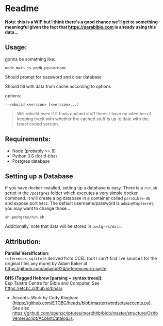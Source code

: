 # Readme

**Note: this is a WIP but I think there's a good chance we'll get to something meaningful given the fact that <https://parabible.com> is already using this data...**

## Usage:

gonna be something like:

```
node main.js pgdb pgusername
```

Should prompt for password and clear database

Should fill with data from cache according to options

options:

`--rebuild <version> [<version>...]`

> Will rebuild <version> even if it finds cached stuff there. I have no intention of keeping track with whether the cached stuff is up to date with the latest coded version.

## Requirements:

 - Node (probably >= 6)
 - Python 3.6 (for tf-bhs)
 - Postgres database

## Setting up a Database

If you have docker installed, setting up a database is easy. There is a `run.sh` script in the `/postgres` folder which executes a very simple docker command. It will create a pg database in a container called `parabible-db` and expose port `5432`. The default username/password is `admin@topsecret`; you may want to change those...

```
sh postgres/run.sh
```

Additionally, note that data will be stored in `postgres/data`.

## Attribution:

**Parallel Versification**:<br />
`references.sqlite` is derived from CCEL (but I can't find live sources for the original files any more) by Adam Baker at <https://github.com/adamb924/references-in-sqlite>.

**BHS (Tagged Hebrew [parsing + syntax trees])**:<br />
Eep Talstra Centre for Bible and Computer. See <https://etcbc.github.io/bhsa/>.

 - Accents: Work by Cody Kingham (<https://github.com/ETCBC/heads/blob/master/wordsets/accents.py>). See also <https://github.com/openscriptures/morphhb/blob/master/structure/OshbVerse/Script/AccentCatalog.js>.
